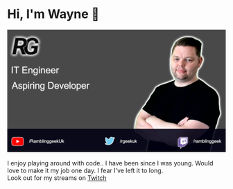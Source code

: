 ﻿# Hi, I'm Wayne 👋

![github aboutme hero image](https://github.com/RamblingGeekUK/RamblingGeekUK/blob/a0da39a3ece7a9fd291b164a660acdcd0cb24c34/images/gh-rg-me-062022.png)

I enjoy playing around with code.. I have been since I was young.  Would love to make it my job one day.  I fear I've left it to long.   
Look out for my streams on [Twitch](https://www.twitch.tv/ramblinggeek)
